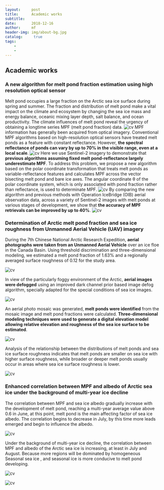 ```yaml
---
layout:     post
title:      Academic works
subtitle:   
date:       2018-12-16
author:     mf
header-img: img/about-bg.jpg
catalog: 	 true
tags:
    -
    -
---
```



## Academic works


### A new algorithm for melt pond fraction estimation using high resolution optical sensor

Melt pond occupies a large fraction on the Arctic sea ice surface during spring and summer. The fraction and distribution of melt pond make a vital impact on the climate and ecosystem by changing the sea ice mass and energy balance, oceanic mixing layer depth, salt balance, and ocean productivity. The climate influences of melt pond reveal the urgency of obtaining a longtime series MPF (melt pond fraction) data. 
![cv](https://mingfengwang93.github.io/assets/traning-area.bmp)
MPF information has generally been acquired from optical imagery. Conventional MPF algorithms based on high-resolution optical sensors have treated melt ponds as a feature with constant reflectance. However, **the spectral reflectance of ponds can vary by up to 70% in the visible range, even at a local scale**.
![cv](https://mingfengwang93.github.io/assets/two-d-histogram.bmp)
Here we use Sentinel-2 imagery to demonstrate that **previous algorithms assuming fixed melt pond-reflectance largely underestimate MPF**. To address this problem, we propose a new algorithm based on the polar coordinate transformation that treats melt ponds as variable-reflectance features and calculates MPF across the vector bisecting melt pond and bare ice axes. The angular coordinate θ of the polar coordinate system, which is only associated with pond fraction rather than reflectance, is used to determinate MPF.
![cv](https://mingfengwang93.github.io/assets/s2.bmp)
By comparing the new algorithm and previous methods with Operation IceBridge (OIB) aerial observation data, across a variety of Sentinel-2 images with melt ponds at various stages of development, we show that **the accuracy of MPF retrievals can be improved by up to 40%**. 
![cv](https://mingfengwang93.github.io/assets/l8.bmp)
















### Determination of Arctic melt pond fraction and sea ice roughness from Unmanned Aerial Vehicle (UAV) imagery 

During the 7th Chinese National Arctic Research Expedition, **aerial photographs were taken from an Unmanned Aerial Vehicle** over an ice floe in the Canada Basin. Using threshold discrimination and three-dimensional modeling, we estimated a melt pond fraction of 1.63% and a regionally averaged surface roughness of 0.12 for the study area.

![cv](https://mingfengwang93.github.io/assets/position.bmp)

In view of the particularly foggy environment of the Arctic, **aerial images were defogged** using an improved dark channel prior based image defog algorithm, specially adapted for the special conditions of sea ice images.

![cv](https://mingfengwang93.github.io/assets/defog.bmp)

An aerial photo mosaic was generated, **melt ponds were identified** from the mosaic image and melt pond fractions were calculated. **Three-dimensional modeling techniques were used to generate a digital elevation model allowing relative elevation and roughness of the sea ice surface to be estimated**. 

![cv](https://mingfengwang93.github.io/assets/dem.bmp)

Analysis of the relationship between the distributions of melt ponds and sea ice surface roughness indicates that melt ponds are smaller on sea ice with higher surface roughness, while broader or deeper melt ponds usually occur in areas where sea ice surface roughness is lower.

![cv](https://mingfengwang93.github.io/assets/scatter.bmp)








### Enhanced correlation between MPF and albedo of Arctic sea ice under the background of multi-year ice decline

The correlation between MPF and sea ice albedo gradually increase with the development of melt pond, reaching a multi-year average value above 0.6 in June, at this point, melt pond is the main affecting factor of sea ice albedo. The correlation begins to decrease in July, by this time more leads emerged and begin to influence the albedo.

![cv](https://mingfengwang93.github.io/assets/mpf-seasonal.bmp)

Under the background of multi-year ice decline, the correlation between MPF and albedo of the Arctic sea ice is increasing, at least in July and August. Because more regions will be dominated by homogeneous Seasonal sea ice , and seasonal ice is more conducive to melt pond developing.

![cv](https://mingfengwang93.github.io/assets/interannual-albedo.bmp)

![cv](https://mingfengwang93.github.io/assets/multi-year-ice.bmp)


